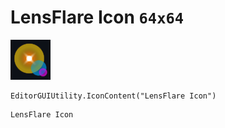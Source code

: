 # LensFlare Icon `64x64`
<img src="/img/LensFlare%20Icon.png" width=64 height=64>

``` CSharp
EditorGUIUtility.IconContent("LensFlare Icon")
```
```
LensFlare Icon
```
